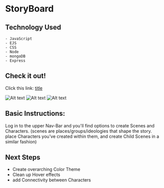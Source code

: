 # StoryBoard

## Technology Used

    - JavaScript
    - EJS
    - CSS
    - Node
    - mongoDB
    - Express

## Check it out!
Click this link: [title](https://story-board-bbkk.onrender.com/)

![Alt text](Screenshot14.png)
![Alt text](Screenshot15.png)
![Alt text](Screenshot16.png)



## Basic Instructions:
Log in to the upper Nav-Bar and you'll find options to create Scenes and Characters. (scenes are places/groups/ideologies that shape the story. place Characters you've created within them, and create Child Scenes in a similar fashion)

## Next Steps
- Create overarching Color Theme
- Clean up Hover effects
- add Connectivity between Characters


